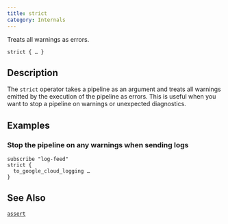 ```yaml
---
title: strict
category: Internals
---
```


Treats all warnings as errors.

```tql
strict { … }
```

## Description

The `strict` operator takes a pipeline as an argument and treats all warnings
emitted by the execution of the pipeline as errors. This is useful when you want
to stop a pipeline on warnings or unexpected diagnostics.

## Examples

### Stop the pipeline on any warnings when sending logs

```tql
subscribe "log-feed"
strict {
  to_google_cloud_logging …
}
```

## See Also
[`assert`](/reference/operators/assert)
